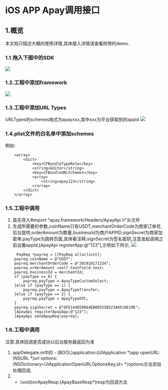 # iOS APP Apay调用接口 #

## 1.概览 ##
本文档只描述大概的使用详情,具体接入详情请查看附带的demo.



### 1.1.拖入下图中的SDK ###
![](https://apw-static.oss-cn-beijing.aliyuncs.com/upload_file/OTHER/custom/1.jpg)
### 1.2.工程中添加framework ###
![](https://apw-static.oss-cn-beijing.aliyuncs.com/upload_file/OTHER/custom/2.jpg)
### 1.3.工程中添加URL Types ###
URLTypes的schemes格式为apayxxx,其中xxx为平台获取到的appid
![](https://apw-static.oss-cn-beijing.aliyuncs.com/upload_file/OTHER/custom/3.jpg)
### 1.4.plist文件的白名单中添加schemes ###
例如:
```
	<array>
		<dict>
			<key>CFBundleTypeRole</key>
			<string>Editor</string>
			<key>CFBundleURLSchemes</key>
			<array>
				<string>apay123</string>
			</array>
		</dict>
	</array>
```
### 1.5.工程中调用 ###
1. 首先导入#import "apay.framework/Headers/ApayApi.h"头文件
2. 生成所需要的参数,coinName只有USDT,merchantOrderCode为商家订单号,后台提供;orderAmount为数量,businessId为商户APPID;signSecret为商家加密串;payType为跳转页面,具体看注释;signSecret为签名密钥,注意发起调用之前设置appId,[ApayApi registerApp:@"123"],示例如下所示,
![](https://apw-static.oss-cn-beijing.aliyuncs.com/upload_file/OTHER/custom/4.jpg)
```
     PayReq *payreq = [[PayReq alloc]init];
    payreq.coinName = @"USDT";
    payreq.merchantOrderCode = @"201910171234";
    payreq.orderAmount =self.textField.text;
    payreq.businessId = merchantId;
    if (payType == 0) {
        payreq.payType = ApayTypeCustomSelect;
    }else if (payType == 1) {
        payreq.payType = ApayTypeTransfer;
    }else if (payType == 2) {
        payreq.payType = ApayTypeOTC;
    }
    payreq.signSecret = @"6FE144D58964EB0D535B521A651AE19E";
    [ApayApi registerApayApp:@"123"];
    [ApayApi sendApayReq:payreq];
```
### 1.6.工程中调用 ###

注意:具体回调是否成功以后台服务器返回为准

1. appDelegate.m中的 - (BOOL)application:(UIApplication *)app openURL:(NSURL *)url options:(NSDictionary<UIApplicationOpenURLOptionsKey,id> *)options方法添加处理回调,
2. - (void)onApayResp:(ApayBaseResp*)resp为回调方法



